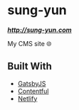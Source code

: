 # sung-yun

***http://sung-yun.com***

My CMS site 🌐

## Built With

* [GatsbyJS](https://www.gatsbyjs.org/)
* [Contentful](https://www.contentful.com/)
* [Netlify](hhttps://www.netlify.com/)